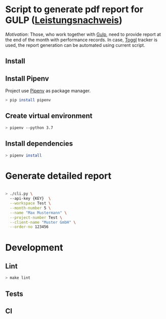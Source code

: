 # Script to generate pdf report for GULP ([Leistungsnachweis](https://www.gulp.de/gutschriftverfahren/Merkblatt-Leistungsnachweis.pdf))

*Motivation*: Those, who work together with [Gulp](https://www.gulp.de/), need to provide report at the end of the month with performance records.
In case, [Toggl](https://toggl.com/) tracker is used, the report generation can be automated using current script.


## Install

## Install Pipenv

Project use [Pipenv](https://docs.pipenv.org/en/latest/) as package manager.

```bash
> pip install pipenv
```

## Create virtual environment

```bash
> pipenv --python 3.7
```

## Install dependencies

```bash
> pipenv install
```

# Generate detailed report

```bash

> ./cli.py \
  --api-key {KEY}  \
  --workspace Test \
  --month-number 5 \
  --name "Max Mustermann" \
  --project-number Test \
  --client-name "Muster GmbH" \
  --order-no 123456

```


# Development

## Lint

```bash
> make lint

```

## Tests

## CI
